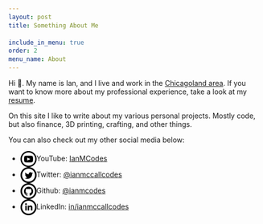 ```yaml
---
layout: post
title: Something About Me

include_in_menu: true
order: 2
menu_name: About
---
```


Hi 👋. My name is Ian, and I live and work in the [Chicagoland area](https://en.wikipedia.org/wiki/Chicago_metropolitan_area). If you want to know more about my professional experience, take a look at my [resume](/resume).

On this site I like to write about my various personal projects. Mostly code, but also finance, 3D printing, crafting, and other things. 

You can also check out my other social media below:

* <img src="/assets/icons/iconmonstr-youtube-10-32.png" alt="youtube" style="vertical-align:middle;" />YouTube: [IanMCodes](https://www.youtube.com/channel/UCZhZYfeKgkKv-gvXB-4z_8A)
* <img src="/assets/icons/iconmonstr-twitter-5-icon-32.png" alt="twitter" style="vertical-align:middle;" />Twitter: [@ianmccallcodes](https://twitter.com/ianmccallcodes)
* <img src="/assets/icons/iconmonstr-github-5-icon-32.png" alt="github" style="vertical-align:middle;" />Github: [@ianmcodes](https://github.com/ianmcodes)
* <img src="/assets/icons/iconmonstr-linkedin-5-icon-32.png" alt="linkedin" style="vertical-align:middle;" />LinkedIn: [in/ianmccallcodes](https://www.linkedin.com/in/ianmccallcodes)
